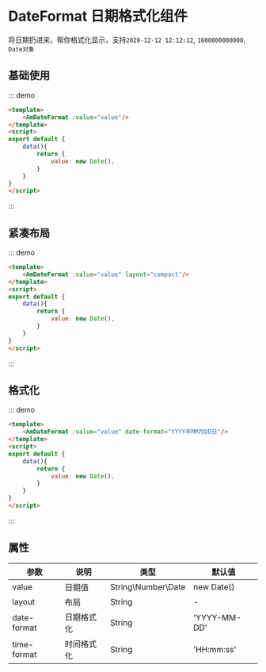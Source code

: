 # DateFormat 日期格式化组件
将日期扔进来，帮你格式化显示，支持`2020-12-12 12:12:12`, `1600000000000`, `Date对象`

## 基础使用
::: demo
``` html
<template>
    <AmDateFormat :value="value"/>
</template>
<script>
export default {
    data(){
        return {
            value: new Date(),
        }
    }
}
</script>
```
:::

## 紧凑布局
::: demo
``` html
<template>
    <AmDateFormat :value="value" layout="compact"/>
</template>
<script>
export default {
    data(){
        return {
            value: new Date(),
        }
    }
}
</script>
```
:::

## 格式化
::: demo
``` html
<template>
    <AmDateFormat :value="value" date-format="YYYY年MM月DD日"/>
</template>
<script>
export default {
    data(){
        return {
            value: new Date(),
        }
    }
}
</script>
```
:::


## 属性

| 参数       | 说明        | 类型       | 默认值         |
|---------- |------------ |---------- |-------------  |
| value   | 日期值       | String\Number\Date   | new Date() |
| layout      | 布局         | String      | - |
| date-format      | 日期格式化         | String      | 'YYYY-MM-DD' |
| time-format      | 时间格式化         | String      | 'HH:mm:ss' |



